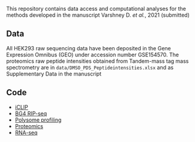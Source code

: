 This repository contains data access and computational analyses for the methods developed in the manuscript Varshney D. *et al.*, 2021 (submitted)
 
 
## Data

All HEK293 raw sequencing data have been deposited in the Gene Expression Omnibus (GEO) under accession number GSE154570.
The proteomics raw peptide intensities obtained from Tandem-mass tag mass spectrometry are in `data/DMSO_PDS_Peptideintensities.xlsx` and as Supplementary Data in the manuscript


## Code

- [iCLIP](scripts/iclip.md)
- [BG4 RIP-seq](scripts/bg4ripseq.md)
- [Polysome profiling](scripts/polysome-profiling.md)
- [Proteomics](scripts/proteomics.md)
- [RNA-seq](scripts/rnaseq.md)
